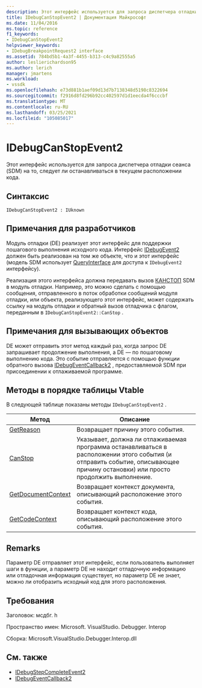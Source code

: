 ```yaml
---
description: Этот интерфейс используется для запроса диспетчера отладки сеанса (SDM) на то, следует ли останавливаться в текущем расположении кода.
title: IDebugCanStopEvent2 | Документация Майкрософт
ms.date: 11/04/2016
ms.topic: reference
f1_keywords:
- IDebugCanStopEvent2
helpviewer_keywords:
- IDebugBreakpointRequest2 interface
ms.assetid: 784bd5b1-4a3f-4455-b313-c4c9a82555a5
author: leslierichardson95
ms.author: lerich
manager: jmartens
ms.workload:
- vssdk
ms.openlocfilehash: e73d881b1aef09d13d7b7138348d5198c8322694
ms.sourcegitcommit: f2916d8fd296b92cc402597d1d1eecda4f6cccbf
ms.translationtype: MT
ms.contentlocale: ru-RU
ms.lasthandoff: 03/25/2021
ms.locfileid: "105085017"
---
```

# <a name="idebugcanstopevent2"></a>IDebugCanStopEvent2
Этот интерфейс используется для запроса диспетчера отладки сеанса (SDM) на то, следует ли останавливаться в текущем расположении кода.

## <a name="syntax"></a>Синтаксис

```
IDebugCanStopEvent2 : IUknown
```

## <a name="notes-for-implementers"></a>Примечания для разработчиков
 Модуль отладки (DE) реализует этот интерфейс для поддержки пошагового выполнения исходного кода. Интерфейс [IDebugEvent2](../../../extensibility/debugger/reference/idebugevent2.md) должен быть реализован на том же объекте, что и этот интерфейс (модель SDM использует [QueryInterface](/cpp/atl/queryinterface) для доступа к `IDebugEvent2` интерфейсу).

 Реализация этого интерфейса должна передавать вызов [КАНСТОП](../../../extensibility/debugger/reference/idebugcanstopevent2-canstop.md) SDM в модуль отладки. Например, это можно сделать с помощью сообщения, отправленного в поток обработки сообщений модуля отладки, или объекта, реализующего этот интерфейс, может содержать ссылку на модуль отладки и обратный вызов отладчика с флагом, переданным в `IDebugCanStopEvent2::CanStop` .

## <a name="notes-for-callers"></a>Примечания для вызывающих объектов
 DE может отправить этот метод каждый раз, когда запрос DE запрашивает продолжение выполнения, а DE — по пошаговому выполнению кода. Это событие отправляется с помощью функции обратного вызова [IDebugEventCallback2](../../../extensibility/debugger/reference/idebugeventcallback2.md) , предоставляемой SDM при присоединении к отлаживаемой программе.

## <a name="methods-in-vtable-order"></a>Методы в порядке таблицы Vtable
 В следующей таблице показаны методы `IDebugCanStopEvent2` .

|Метод|Описание|
|------------|-----------------|
|[GetReason](../../../extensibility/debugger/reference/idebugcanstopevent2-getreason.md)|Возвращает причину этого события.|
|[CanStop](../../../extensibility/debugger/reference/idebugcanstopevent2-canstop.md)|Указывает, должна ли отлаживаемая программа останавливаться в расположении этого события (и отправить событие, описывающее причину остановки) или просто продолжить выполнение.|
|[GetDocumentContext](../../../extensibility/debugger/reference/idebugcanstopevent2-getdocumentcontext.md)|Возвращает контекст документа, описывающий расположение этого события.|
|[GetCodeContext](../../../extensibility/debugger/reference/idebugcanstopevent2-getcodecontext.md)|Возвращает контекст кода, описывающий расположение этого события.|

## <a name="remarks"></a>Remarks
 Параметр DE отправляет этот интерфейс, если пользователь выполняет шаги в функции, а параметр DE не находит отладочную информацию или отладочная информация существует, но параметр DE не знает, можно ли отобразить исходный код для этого расположения.

## <a name="requirements"></a>Требования
 Заголовок: мсдбг. h

 Пространство имен: Microsoft. VisualStudio. Debugger. Interop

 Сборка: Microsoft.VisualStudio.Debugger.Interop.dll

## <a name="see-also"></a>См. также
- [IDebugStepCompleteEvent2](../../../extensibility/debugger/reference/idebugstepcompleteevent2.md)
- [IDebugEventCallback2](../../../extensibility/debugger/reference/idebugeventcallback2.md)

